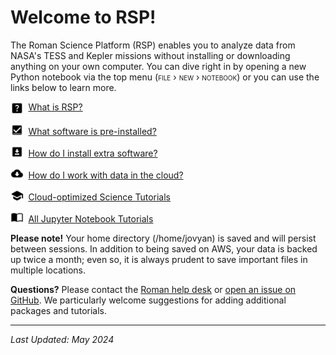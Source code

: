 # Welcome to RSP!

The Roman Science Platform (RSP) enables you to analyze data from NASA's TESS and Kepler missions without installing or downloading anything on your own computer.
You can dive right in by opening a new Python notebook via the top menu (<span style="font-variant:small-caps;">file › new › notebook</span>)
or you can use the links below to learn more.

<img src="../images/icons/question_mark.svg" style="vertical-align: middle; width:1.5em; margin-right:0.25em;"/> [What is RSP?](../markdown/what-is-rsp.md)

<img src="../images/icons/checkmark.svg" style="vertical-align: bottom; width:1.5em; margin-right:0.25em;"/> [What software is pre-installed?](../markdown/software-installed.md)

<img src="../images/icons/download.svg" style="vertical-align: bottom; width:1.5em; margin-right:0.25em;"/> [How do I install extra software?](../markdown/extra-software.md)

<img src="../images/icons/cloud_download.svg" style="vertical-align: bottom; width:1.5em; margin-right:0.25em;"/> [How do I work with data in the cloud?](../content/notebooks/data-access/data-access.ipynb)

<img src="../images/icons/learning.svg" style="vertical-align: bottom; width:1.5em; margin-right:0.25em;"/> [Cloud-optimized Science Tutorials](../markdown/cloud-optimized.md)

<img src="../images/icons/book.svg" style="vertical-align: bottom; width:1.5em; margin-right:0.25em;"/> [All Jupyter Notebook Tutorials](../markdown/science-examples.md)


**Please note!** Your home directory (/home/jovyan) is saved and will persist between sessions. In addition to being saved on AWS, your data is backed up twice a month; even so, it is always prudent to save important files in multiple locations.

**Questions?** Please contact the [Roman help desk](https://stsci.service-now.com/roman) or [open an issue on GitHub](https://github.com/spacetelescope/roman_notebooks). We particularly welcome suggestions for adding additional packages and tutorials.

---
*Last Updated: May 2024*
